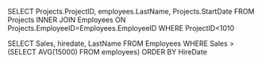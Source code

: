 SELECT Projects.ProjectID, employees.LastName, Projects.StartDate
FROM Projects
INNER JOIN Employees ON Projects.EmployeeID=Employees.EmployeeID
WHERE ProjectID<1010

SELECT Sales, hiredate, LastName
FROM Employees
WHERE Sales >
 (SELECT AVG(15000)
 FROM employees)
ORDER BY HireDate
